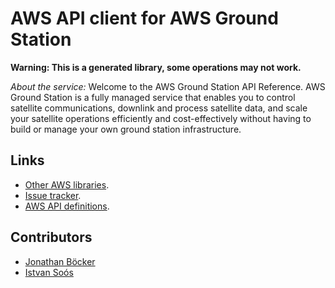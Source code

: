 # AWS API client for AWS Ground Station

**Warning: This is a generated library, some operations may not work.**

*About the service:*
Welcome to the AWS Ground Station API Reference. AWS Ground Station is a
fully managed service that enables you to control satellite communications,
downlink and process satellite data, and scale your satellite operations
efficiently and cost-effectively without having to build or manage your own
ground station infrastructure.

## Links

- [Other AWS libraries](https://github.com/agilord/aws_client/tree/master/generated).
- [Issue tracker](https://github.com/agilord/aws_client/issues).
- [AWS API definitions](https://github.com/aws/aws-sdk-js/tree/master/apis).

## Contributors

- [Jonathan Böcker](https://github.com/Schwusch)
- [Istvan Soós](https://github.com/isoos)

